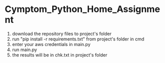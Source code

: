 # Cymptom_Python_Home_Assignment
1. download the repository files to project's folder
2. run "pip install -r requirements.txt" from project's folder in cmd
3. enter your aws credentials in main.py
4. run main.py
5. the results will be in chk.txt in project's folder
